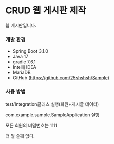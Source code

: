 # CRUD 웹 게시판 제작

웹 게시판입니다.

### 개발 환경

* Spring Boot 3.1.0
* Java 17
* gradle 7.6.1
* Intellij IDEA
* MariaDB
* GitHub (https://github.com/25shshsh/Sample)

### 사용 방법
test/Integration클래스 실행(회원+게시글 데이터)

com.example.sample.SampleApplication 실행

모든 회원의 비밀번호는 1111

더 뭘 쓸께 없다.
